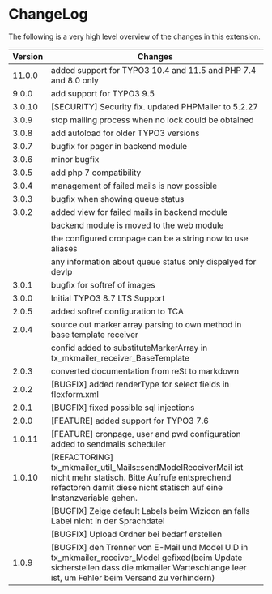 ChangeLog
=========

The following is a very high level overview of the changes in this extension.

| Version                                                                           | Changes                                                                                                                                                                                          |
|-----------------------------------------------------------------------------------|--------------------------------------------------------------------------------------------------------------------------------------------------------------------------------------------------|
| 11.0.0                                                                                                  | added support for TYPO3 10.4 and 11.5 and PHP 7.4 and 8.0 only                                                       |
| 9.0.0                                                                             | add support for TYPO3 9.5                                                                                                                                                                        |
| 3.0.10                                                                            | [SECURITY] Security fix. updated PHPMailer to 5.2.27                                                                                                                                             |
| 3.0.9                                                                             | stop mailing process when no lock could be obtained                                                                                                                                              |
| 3.0.8                                                                             | add autoload for older TYPO3 versions                                                                                                                                                            |
| 3.0.7                                                                             | bugfix for pager in backend module                                                                                                                                                               |
| 3.0.6                                                                             | minor bugfix                                                                                                                                                                                     |
| 3.0.5                                                                             | add php 7 compatibility                                                                                                                                                                          |
| 3.0.4                                                                             | management of failed mails is now possible                                                                                                                                                       |
| 3.0.3                                                                             | bugfix when showing queue status                                                                                                                                                                 |
| 3.0.2                                                                             | added view for failed mails in backend module                                                                                                                                                    |
|| backend module is moved to the web module                                         |
|| the configured cronpage can be a string now to use aliases                        |
|| any information about queue status only dispalyed for devIp                       |
| 3.0.1                                                                             | bugfix for softref of images                                                                                                                                                                     |
| 3.0.0                                                                             | Initial TYPO3 8.7 LTS Support                                                                                                                                                                    |
| 2.0.5                                                                             | added softref configuration to TCA                                                                                                                                                               |
| 2.0.4                                                                             | source out marker array parsing to own method in base template receiver                                                                                                                          |
|| confid added to substituteMarkerArray in tx_mkmailer_receiver_BaseTemplate        |
| 2.0.3                                                                             | converted documentation from reSt to markdown                                                                                                                                                    |
| 2.0.2                                                                             | [BUGFIX] added renderType for select fields in flexform.xml                                                                                                                                      |
| 2.0.1                                                                             | [BUGFIX] fixed possible sql injections                                                                                                                                                           |
| 2.0.0                                                                             | [FEATURE] added support for TYPO3 7.6                                                                                                                                                            |
| 1.0.11                                                                            | [FEATURE] cronpage, user and pwd configuration added to sendmails scheduler                                                                                                                      |
| 1.0.10                                                                            | [REFACTORING] tx\_mkmailer\_util\_Mails::sendModelReceiverMail ist nicht mehr statisch. Bitte Aufrufe entsprechend refactoren damit diese nicht statisch auf eine Instanzvariable gehen.         |
|| [BUGFIX] Zeige default Labels beim Wizicon an falls Label nicht in der Sprachdatei |
|| [BUGFIX] Upload Ordner bei bedarf erstellen                                       |
| 1.0.9                                                                             | [BUGFIX] den Trenner von E-Mail und Model UID in tx\_mkmailer\_receiver\_Model gefixed(beim Update sicherstellen dass die mkmailer Warteschlange leer ist, um Fehler beim Versand zu verhindern) |


